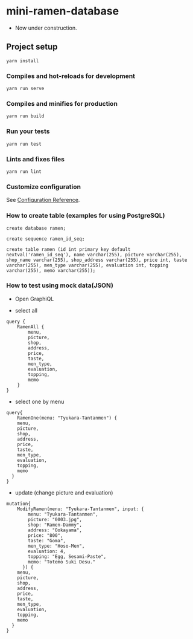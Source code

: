 # mini-ramen-database

* Now under construction.

## Project setup
```
yarn install
```

### Compiles and hot-reloads for development
```
yarn run serve
```

### Compiles and minifies for production
```
yarn run build
```

### Run your tests
```
yarn run test
```

### Lints and fixes files
```
yarn run lint
```

### Customize configuration
See [Configuration Reference](https://cli.vuejs.org/config/).


### How to create table (examples for using PostgreSQL)
```
create database ramen;

create sequence ramen_id_seq;

create table ramen (id int primary key default nextval('ramen_id_seq'), name varchar(255), picture varchar(255), shop_name varchar(255), shop_address varchar(255), price int, taste varchar(255), men_type varchar(255), evaluation int, topping varchar(255), memo varchar(255));

```

### How to test using mock data(JSON)
* Open GraphiQL

* select all
```
query {
    RamenAll {
        menu,
        picture,
        shop,
        address,
        price,
        taste,
        men_type,
        evaluation,
        topping,
        memo
    }
}
```

* select one by menu
```
query{
	RamenOne(menu: "Tyukara-Tantanmen") {
    menu,
    picture,
    shop,
    address,
    price,
    taste,
    men_type,
    evaluation,
    topping,
    memo
  }
}
```

* update (change picture and evaluation)
```
mutation{
	ModifyRamen(menu: "Tyukara-Tantanmen", input: {
        menu: "Tyukara-Tantanmen",
        picture: "0003.jpg",
        shop: "Ramen-Dammy",
        address: "Ookayama",
        price: "800",
        taste: "Goma",
        men_type: "Hoso-Men",
        evaluation: 4,
        topping: "Egg, Sesami-Paste",
        memo: "Totemo Suki Desu."
      }) {
    menu,
    picture,
    shop,
    address,
    price,
    taste,
    men_type,
    evaluation,
    topping,
    memo
  }
}
```
